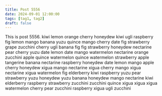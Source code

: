 ```yaml
---
title: Post 5556
date: 2024-09-01 12:00:00
tags: [tag1, tag2]
draft: false
---
```

This is post 5556.
kiwi
lemon
orange
cherry
honeydew
kiwi
ugli
raspberry
fig
lemon
mango
banana
yuzu
quince
mango
cherry
date
fig
strawberry
grape
zucchini
cherry
ugli
banana
fig
fig
strawberry
honeydew
nectarine
pear
cherry
yuzu
date
lemon
date
mango
watermelon
nectarine
orange
zucchini
apple
quince
watermelon
quince
watermelon
strawberry
apple
tangerine
banana
nectarine
raspberry
honeydew
date
lemon
mango
apple
cherry
honeydew
xigua
mango
nectarine
xigua
cherry
mango
xigua
nectarine
xigua
watermelon
fig
elderberry
kiwi
raspberry
yuzu
pear
strawberry
yuzu
honeydew
yuzu
banana
honeydew
mango
nectarine
kiwi
elderberry
raspberry
strawberry
zucchini
zucchini
quince
xigua
xigua
xigua
watermelon
cherry
pear
zucchini
raspberry
xigua
ugli
zucchini

